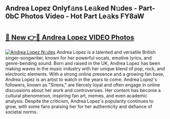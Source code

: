 ## Andrea Lopez Onlyf𝚊ns Le𝚊ked N𝚞des - Part-0bC Photos Video - Hot Part Le𝚊ks FY8aW

# <h2><a href="http://ac20628.deff.icu/?id=Andrea+Lopez">🔗 New 👉🔴 Andrea Lopez VIDEO Photos</a></h2>

[![Andrea Lopez N𝚞des](https://i.imgur.com/rIISA9y.gif)](http://ac20628.deff.icu/?id=Andrea+Lopez)
Andrea Lopez is a talented and versatile British singer-songwriter, known for her powerful vocals, emotive lyrics, and genre-bending sound. Born and raised in the UK, Andrea Lopez has been making waves in the music industry with her unique blend of pop, rock, and electronic elements. With a strong online presence and a growing fan base, Andrea Lopez is an artist to watch in the years to come. Andrea Lopez's followers, known as "Sirens," are fiercely loyal and often engage in online discussions about her work and controversies. Her content has become a cultural phenomenon, inspiring fan art, memes, and even academic analysis. Despite the criticism, Andrea Lopez's popularity continues to grow, with some fans praising her for her authenticity and defiance of societal norms.

